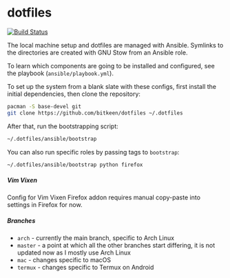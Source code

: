 # dotfiles

[![Build Status](https://travis-ci.org/bitkeen/dotfiles.svg?branch=arch)](https://travis-ci.org/bitkeen/dotfiles)

The local machine setup and dotfiles are managed with Ansible.
Symlinks to the directories are created with GNU Stow from an Ansible role.

To learn which components are going to be installed and configured, see the playbook (`ansible/playbook.yml`).

To set up the system from a blank slate with these configs, first install the initial dependencies, then clone the repository:
```sh
pacman -S base-devel git
git clone https://github.com/bitkeen/dotfiles ~/.dotfiles
```

After that, run the bootstrapping script:
```sh
~/.dotfiles/ansible/bootstrap
```

You can also run specific roles by passing tags to `bootstrap`:
```sh
~/.dotfiles/ansible/bootstrap python firefox
```

##### Vim Vixen
Config for Vim Vixen Firefox addon requires manual copy-paste into settings in Firefox for now.

##### Branches
- `arch` - currently the main branch, specific to Arch Linux
- `master` - a point at which all the other branches start differing, it is not updated now as I mostly use Arch Linux
- `mac` - changes specific to macOS
- `termux` - changes specific to Termux on Android
